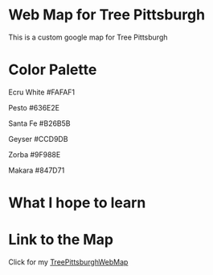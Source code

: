 # Web Map for Tree Pittsburgh
This is a custom google map for Tree Pittsburgh

# Color Palette
Ecru White #FAFAF1

Pesto      #636E2E

Santa Fe   #B26B5B

Geyser     #CCD9DB

Zorba      #9F988E

Makara     #847D71


# What I hope to learn


# Link to the Map

Click for my [TreePittsburghWebMap](TreePittsburghWebMap)
